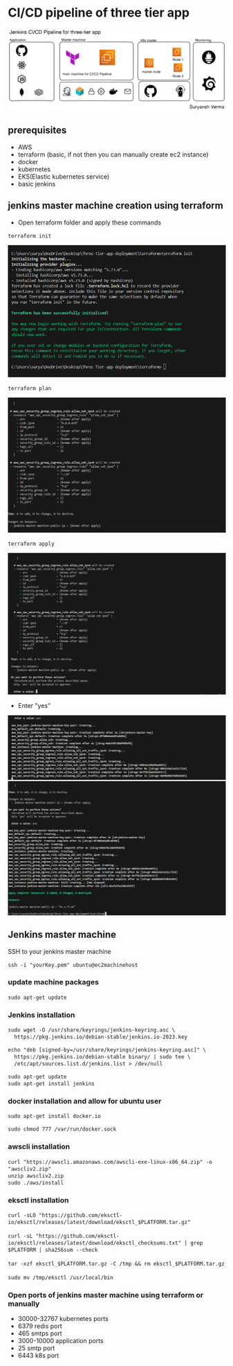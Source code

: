 # CI/CD pipeline of three tier app
![CI-CDImage](./assets/CI-CD.png)

## prerequisites
  - AWS
  - terraform (basic, if not then you can manually create ec2 instance)
  - docker
  - kubernetes
  - EKS(Elastic kubernetes service)
  - basic jenkins
## jenkins master machine creation using terraform
- Open terraform folder and apply these commands
```
terraform init
```
![terrform_init](./assets/terraform_init.png)
```
terraform plan
```
![terrform_pan](./assets/terrform_plan.png)
```
terraform apply
```
![terrform_apply](./assets/terrafrom_apply.png)
- Enter "yes"

![terrform_init](./assets/terrform_executing.png)
![terrform_init](./assets/terraform_aplied.png)
## Jenkins master machine
SSH to your jenkins master machine
```
ssh -i "yourKey.pem" ubuntu@ec2machinehost
``` 
### update machine packages
```
sudo apt-get update
```
### Jenkins installation
```
sudo wget -O /usr/share/keyrings/jenkins-keyring.asc \
  https://pkg.jenkins.io/debian-stable/jenkins.io-2023.key
```
```
echo "deb [signed-by=/usr/share/keyrings/jenkins-keyring.asc]" \
  https://pkg.jenkins.io/debian-stable binary/ | sudo tee \
  /etc/apt/sources.list.d/jenkins.list > /dev/null
```
```
sudo apt-get update
sudo apt-get install jenkins
```
### docker installation and allow for ubuntu user
```
sudo apt-get install docker.io
```
```
sudo chmod 777 /var/run/docker.sock
```
### awscli installation
```
curl "https://awscli.amazonaws.com/awscli-exe-linux-x86_64.zip" -o "awscliv2.zip"
unzip awscliv2.zip
sudo ./aws/install
```
### eksctl installation
```
curl -sLO "https://github.com/eksctl-io/eksctl/releases/latest/download/eksctl_$PLATFORM.tar.gz"

curl -sL "https://github.com/eksctl-io/eksctl/releases/latest/download/eksctl_checksums.txt" | grep $PLATFORM | sha256sum --check

tar -xzf eksctl_$PLATFORM.tar.gz -C /tmp && rm eksctl_$PLATFORM.tar.gz

sudo mv /tmp/eksctl /usr/local/bin
```

### Open ports of jenkins master machine using terraform or manually
- 30000-32767 kubernetes ports
- 6379 redis port
- 465 smtps port
- 3000-10000 application ports
- 25 smtp port
- 6443 k8s port

